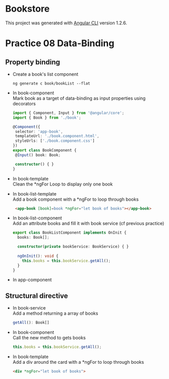 # Bookstore

This project was generated with [Angular CLI](https://github.com/angular/angular-cli) version 1.2.6.

# Practice 08 Data-Binding

## Property binding
- Create a book's list component
  ```
  ng generate c book/bookList --flat
  ```
- In book-component  
  Mark book as a target of data-binding as input properties using decorators
   ```typescript
  import { Component, Input } from '@angular/core';
  import { Book } from './book';

  @Component({
    selector: 'app-book',
    templateUrl: './book.component.html',
    styleUrls: ['./book.component.css']
  })
  export class BookComponent {
    @Input() book: Book;

    constructor() { }
  }
  ```

- In book-template  
  Clean the *ngFor Loop to display only one book

- In book-list-template  
  Add a book component with a *ngFor to loop through books
   ```html
    <app-book [book]=book *ngFor="let book of books"></app-book>
    ```
 - In book-list-component  
  Add an attribute books and fill it with book service (cf previous practice)
    ```typescript
    export class BookListComponent implements OnInit {
      books: Book[];

      constructor(private bookService: BookService) { }
  
      ngOnInit(): void {
        this.books = this.bookService.getAll();
      }
    }
    ```
 - In app-component  
 
## Structural directive

 - In book-service  
   Add a method returning a array of books
   ```typescript
   getAll(): Book[] 
   ```
- In book-component  
  Call the new method to gets books
  ```typescript
  this.books = this.bookService.getAll();
  ```
- In book-template  
  Add a div around the card with a *ngFor to loop through books
  ```html
  <div *ngFor="let book of books">
  ```
